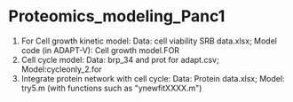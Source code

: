 # Proteomics_modeling_Panc1

1. For Cell growth kinetic model: 
	Data: cell viability SRB data.xlsx;
	Model code (in ADAPT-V): Cell growth model.FOR
2. Cell cycle model:
	Data: brp_34 and prot for adapt.csv;	
	Model:cycleonly_2.for
3. Integrate protein network with cell cycle: 
	Data: Protein data.xlsx; 
	Model: try5.m (with functions such as "ynewfitXXXX.m")
